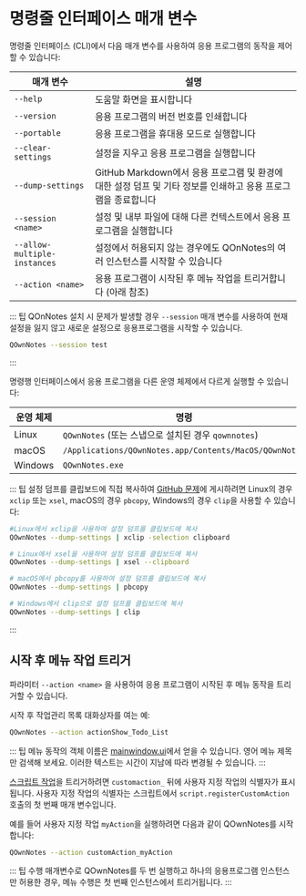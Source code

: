# 명령줄 인터페이스 매개 변수

명령줄 인터페이스 (CLI)에서 다음 매개 변수를 사용하여 응용 프로그램의 동작을 제어할 수 있습니다:

| 매개 변수                        | 설명                                                                    |
| ---------------------------- | --------------------------------------------------------------------- |
| `--help`                     | 도움말 화면을 표시합니다                                                         |
| `--version`                  | 응용 프로그램의 버전 번호를 인쇄합니다                                                 |
| `--portable`                 | 응용 프로그램을 휴대용 모드로 실행합니다                                                |
| `--clear-settings`           | 설정을 지우고 응용 프로그램을 실행합니다                                                |
| `--dump-settings`            | GitHub Markdown에서 응용 프로그램 및 환경에 대한 설정 덤프 및 기타 정보를 인쇄하고 응용 프로그램을 종료합니다 |
| `--session <name>`     | 설정 및 내부 파일에 대해 다른 컨텍스트에서 응용 프로그램을 실행합니다                               |
| `--allow-multiple-instances` | 설정에서 허용되지 않는 경우에도 QOnNotes의 여러 인스턴스를 시작할 수 있습니다                       |
| `--action <name>`      | 응용 프로그램이 시작된 후 메뉴 작업을 트리거합니다 (아래 참조)                                  |

::: 팁 QOnNotes 설치 시 문제가 발생할 경우 `--session` 매개 변수를 사용하여 현재 설정을 잃지 않고 새로운 설정으로 응용프로그램을 시작할 수 있습니다.

```bash
QOwnNotes --session test
```
:::

명령행 인터페이스에서 응용 프로그램을 다른 운영 체제에서 다르게 실행할 수 있습니다:

| 운영 체제   | 명령                                                     |
| ------- | ------------------------------------------------------ |
| Linux   | `QOwnNotes` (또는 스냅으로 설치된 경우 `qownnotes`)               |
| macOS   | `/Applications/QOwnNotes.app/Contents/MacOS/QOwnNotes` |
| Windows | `QOwnNotes.exe`                                        |

::: 팁 설정 덤프를 클립보드에 직접 복사하여 [GitHub 문제](https://github.com/pbek/QOwnNotes/issues)에 게시하려면 Linux의 경우 `xclip` 또는 `xsel`, macOS의 경우 `pbcopy`, Windows의 경우 `clip`을 사용할 수 있습니다:

```bash
#Linux에서 xclip을 사용하여 설정 덤프를 클립보드에 복사
QOwnNotes --dump-settings | xclip -selection clipboard

# Linux에서 xsel을 사용하여 설정 덤프를 클립보드에 복사
QOwnNotes --dump-settings | xsel --clipboard

# macOS에서 pbcopy를 사용하여 설정 덤프를 클립보드에 복사
QOwnNotes --dump-settings | pbcopy

# Windows에서 clip으로 설정 덤프를 클립보드에 복사
QOwnNotes --dump-settings | clip
```
:::

## 시작 후 메뉴 작업 트리거

파라미터 `--action <name>` 을 사용하여 응용 프로그램이 시작된 후 메뉴 동작을 트리거할 수 있습니다.

시작 후 작업관리 목록 대화상자를 여는 예:

```bash
QOwnNotes --action actionShow_Todo_List
```

::: 팁 메뉴 동작의 객체 이름은 [mainwindow.ui](https://github.com/pbek/QOwnNotes/blob/main/src/mainwindow.ui)에서 얻을 수 있습니다. 영어 메뉴 제목만 검색해 보세요. 이러한 텍스트는 시간이 지남에 따라 변경될 수 있습니다. :::

[스크립트 작업](../scripting/methods-and-objects.md#registering-a-custom-action)을 트리거하려면 `customaction_` 뒤에 사용자 지정 작업의 식별자가 표시됩니다. 사용자 지정 작업의 식별자는 스크립트에서 `script.registerCustomAction` 호출의 첫 번째 매개 변수입니다.

예를 들어 사용자 지정 작업 `myAction`을 실행하려면 다음과 같이 QOwnNotes를 시작합니다:

```bash
QOwnNotes --action customAction_myAction
```

::: 팁
수행 매개변수로 QOwnNotes를 두 번 실행하고 하나의 응용프로그램 인스턴스만 허용한 경우, 메뉴 수행은 첫 번째 인스턴스에서 트리거됩니다.
:::
